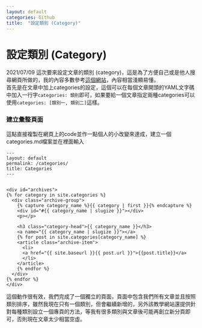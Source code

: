 ```yaml
---
layout: default
categories: Github
title:  "設定類別 (Category)"
---
```

# 設定類別 (Category)  
2021/07/09
這次要來設定文章的類別 (category)，這是為了方便自己或是他人搜尋網頁所做的，我的內容多數參考[這個網站](https://blog.webjeda.com/jekyll-categories/)，內容相當淺顯易懂。  
首先是在文章中加上categories的設定，這個可以在每個文章開頭的YAML文字碼中加入一行字`categories: 類別`即可，如果要給一個文章指定兩種categories可以使用`categories: [類別一, 類別二]`這樣。  

### 建立彙整頁面  
這點直接複製在網頁上的code並作一點個人的小改變來達成，建立一個categories.md檔案並在裡面輸入
```
---
layout: default
permalink: /categories/
title: Categories
---


<div id="archives">
{% for category in site.categories %}
  <div class="archive-group">
    {% capture category_name %}{{ category | first }}{% endcapture %}
    <div id="#{{ category_name | slugize }}"></div>
    <p></p>

    <h3 class="category-head">{{ category_name }}</h3>
    <a name="{{ category_name | slugize }}"></a>
    {% for post in site.categories[category_name] %}
    <article class="archive-item">
      <li>
      <a href="{{ site.baseurl }}{{ post.url }}">{{post.title}}</a>
      </li>
    </article>
    {% endfor %}
  </div>
{% endfor %}
</div>
```
這個動作很有效，我們完成了一個獨立的頁面，頁面中包含我們所有文章並且按照類別排序，雖然我現在只有一個類別，但會繼續新增的，另外該教學網站還提供針對每種類別設立一個專頁的方法，等我有很多類別與文章後可能再創立新分頁即可，否則現在文章太少相當空虛。



